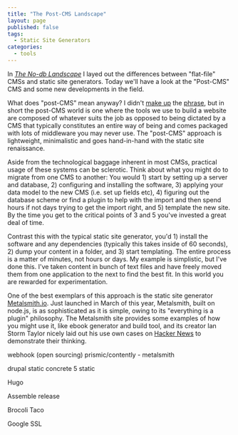```yaml
---
title: "The Post-CMS Landscape"
layout: page
published: false
tags: 
  - Static Site Generators
categories: 
  - tools
---
```


In [_The No-db Landscape_](/tools/the-no-db-landscape/) I layed out the differences between "flat-file" CMSs and static site generators. Today we'll have a look at the "Post-CMS" CMS and some new developments in the field.

What does "post-CMS" mean anyway? I didn't [make up](http://developmentseed.org/blog/2012/07/27/build-cms-free-websites/) the [phrase](http://ben.balter.com/2012/10/01/welcome-to-the-post-cms-world/), but in short the post-CMS world is one where the tools we use to build a website are composed of whatever suits the job as opposed to being dictated by a CMS that typically constitutes an entire way of being and comes packaged with lots of middleware you may never use. The "post-CMS" approach is lightweight, minimalistic and goes hand-in-hand with the static site renaissance. 

Aside from the technological baggage inherent in most CMSs, practical usage of these systems can be sclerotic. Think about what you might do to migrate from one CMS to another: You would 1) start by setting up a server and database, 2) configuring and installing the software, 3) applying your data model to the new CMS (i.e. set up fields etc), 4) figuring out the database scheme or find a plugin to help with the import and then spend hours if not days trying to get the import right, and 5) template the new site. By the time you get to the critical points of 3 and 5 you've invested a great deal of time.

Contrast this with the typical static site generator, you'd 1) install the software and any dependencies (typically this takes inside of 60 seconds), 2) dump your content in a folder, and 3) start templating. The entire process is a matter of minutes, not hours or days. My example is simplistic, but I've done this. I've taken content in bunch of text files and have freely moved them from one application to the next to find the best fit. In this world you are rewarded for experimentation. 

One of the best exemplars of this approach is the static site generator [Metalsmith.io](http://www.metalsmith.io/). Just launched in March of this year, Metalsmith, built on node.js, is as sophisticated as it is simple, owing to its "everything is a plugin" philosophy. The Metalsmith site provides some examples of how you might use it, like ebook generator and build tool, and its creator Ian Storm Taylor nicely laid out his use own cases on [Hacker News](https://news.ycombinator.com/item?id=7363734) to demonstrate their thinking. 






webhook (open sourcing)
prismic/contently - metalsmith

drupal static
concrete 5 static

Hugo

Assemble release

Brocoli Taco

Google SSL